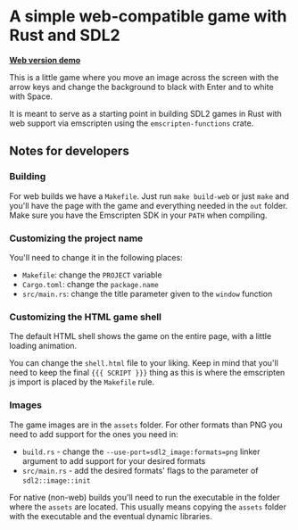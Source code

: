 # A simple web-compatible game with Rust and SDL2

[**Web version demo**](https://alex11br.github.io/emscripten-functions/simple-game/)

This is a little game where you move an image across the screen with the arrow keys and change the background to black with Enter and to white with Space.

It is meant to serve as a starting point in building SDL2 games in Rust with web support via emscripten using the `emscripten-functions` crate.

## Notes for developers

### Building

For web builds we have a `Makefile`.
Just run `make build-web` or just `make` and you'll have the page with the game and everything needed in the `out` folder.
Make sure you have the Emscripten SDK in your `PATH` when compiling.

### Customizing the project name

You'll need to change it in the following places:
- `Makefile`: change the `PROJECT` variable
- `Cargo.toml`: change the `package.name`
- `src/main.rs`: change the title parameter given to the `window` function

### Customizing the HTML game shell

The default HTML shell shows the game on the entire page, with a little loading animation.

You can change the `shell.html` file to your liking.
Keep in mind that you'll need to keep the final `{{{ SCRIPT }}}` thing as this is where the emscripten js import is placed by the `Makefile` rule.

### Images

The game images are in the `assets` folder.
For other formats than PNG you need to add support for the ones you need in:
- `build.rs` - change the `--use-port=sdl2_image:formats=png` linker argument to add support for your desired formats
- `src/main.rs` - add the desired formats' flags to the parameter of `sdl2::image::init`

For native (non-web) builds you'll need to run the executable in the folder where the `assets` are located.
This usually means copying the `assets` folder with the executable and the eventual dynamic libraries.
